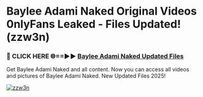 # Baylee Adami Naked Original Videos 0nlyFans Leaked - Files Updated! (zzw3n)

<h3>🔴 CLICK HERE 🌐==►► <a href="https://tinyurl.com/up5wt9bj" rel="nofollow">Baylee Adami Naked Updated Files</a></h3>

Get Baylee Adami Naked and all content. Now you can access all videos and pictures of Baylee Adami Naked. New Updated Files 2025!

[![zzw3n](https://i.imgur.com/ABiUzMV.gif)](https://tinyurl.com/up5wt9bj)
